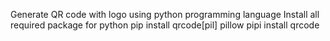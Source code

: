Generate QR code with logo using python programming language
Install all required package for python
pip install qrcode[pil] pillow
pipi install qrcode
